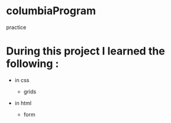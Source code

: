 # columbiaProgram

practice

# During this project I learned the following :

- in css

  - grids

- in html
  - form
